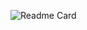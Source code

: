 ![Readme Card](https://github-readme-stats.vercel.app/api/pin/?username=00Kokonattsu&repo=Java&theme=flag-india&show_icons=true&show_owner=true)

